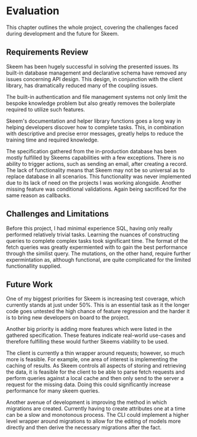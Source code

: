 # Evaluation

This chapter outlines the whole project, covering the challenges faced during development and the future for Skeem.

## Requirements Review

Skeem has been hugely successful in solving the presented issues. Its built-in database management and declarative schema have removed any issues concerning API design. This design, in conjunction with the client library, has dramatically reduced many of the coupling issues.

The built-in authentication and file management systems not only limit the bespoke knowledge problem but also greatly removes the boilerplate required to utilize such features.

Skeem's documentation and helper library functions goes a long way in helping developers discover how to complete tasks.  This, in combination with descriptive and precise error messages, greatly helps to reduce the training time and required knowledge.

The specification gathered from the in-production database has been mostly fulfilled by Skeems capabilities with a few exceptions. There is no ability to trigger actions, such as sending an email, after creating a record. The lack of functionality means that Skeem may not be so universal as to replace database in all scenarios. This functionality was never implemented due to its lack of need on the projects I was working alongside. Another missing feature was conditional validations. Again being sacrificed for the same reason as callbacks.

## Challenges and Limitations

Before this project, I had minimal experience SQL, having only really performed relatively trivial tasks. Learning the nuances of constructing queries to complete complex tasks took significant time. The format of the fetch queries was greatly expermiented with to gain the best performance through the similist query. The mutations, on the other hand, require further expermintation as, although functional, are quite complicated for the limited functionallity supplied.

## Future Work

One of my biggest priorities for Skeem is increasing test coverage, which currently stands at just under 50%. This is an essential task as it the longer code goes untested the high chance of feature regression and the harder it is to bring new developers on board to the project.

Another big priority is adding more features which were listed in the gathered specification. These features indicate real-world use-cases and therefore fulfilling these would further Skeems viability to be used.

The client is currently a thin wrapper around requests; however, so much more is feasible. For example, one area of interest is implementing the caching of results. As Skeem controls all aspects of storing and retrieving the data, it is feasible for the client to be able to parse fetch requests and perform queries against a local cache and then only send to the server a request for the missing data. Doing this could significantly increase performance for many skeem queries.

Another avenue of development is improving the method in which migrations are created. Currently having to create attributes one at a time can be a slow and monotonous process. The CLI could implement a higher level wrapper around migrations to allow for the editing of models more directly and then derive the necessary migrations after the fact.
